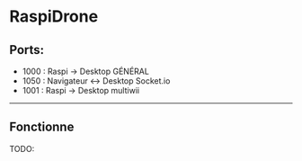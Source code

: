 RaspiDrone
===
Ports:
------
- 1000 : Raspi -> Desktop GÉNÉRAL
- 1050 : Navigateur <-> Desktop Socket.io
- 1001 : Raspi -> Desktop multiwii
___________________________________________
Fonctionne
----------
TODO:
